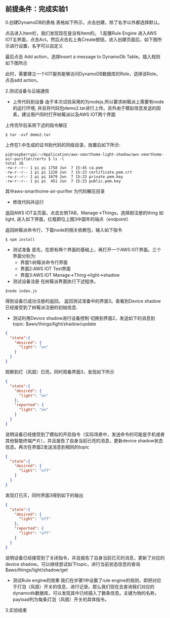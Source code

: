 前提条件：完成实验1
----------

0.创建DynamoDB的表格
表格如下所示，点击创建，除了名字以外都选择默认。

点击进入Item栏，我们发现现在是没有Item的。
1.配置Rule Engine
进入AWS IOT主界面，点击Act，然后点击右上角Create按钮。进入创建页面后，如下图所示进行设置，名字可以自定义

最后点击 Add action，选择insert a message to DynamoDb Table。插入规则如下图所示


此时，需要建立一个IOT服务能够访问DynamoDB数据库的Role，选择该Role，点击add action。

2.测试设备与云端通信
* 上传代码到设备
由于本次试验采用的为nodejs,所以要求树莓派上需要有node的运行环境, 并且将代码包demo2.tar进行上传。另外由于模拟信息发送的因素，建议用户同时打开树莓派以及AWS IOT两个界面

上传完毕后采用下述的指令解压
```shell
$ tar -xvf demo2.tar
```
上传在1.中生成的证书到代码的同级目录，放置后如下所示:
```shell
pi@raspberrypi:~/Application/aws-smarthome-light-shadow/aws-smarthome-air-purifier/certs $ ls -l
total 16
-rw-r--r-- 1 pi pi 1758 Jun  7 15:45 ca.pem
-rw-r--r-- 1 pi pi 1220 Jun  7 15:23 certificate.pem.crt
-rw-r--r-- 1 pi pi 1679 Jun  7 15:23 private.pem.key
-rw-r--r-- 1 pi pi  451 Jun  7 15:23 public.pem.key
```
其中aws-smarthome-air-purifier 为代码解压目录
* 修改代码并运行

返回AWS IOT主页面，点击左侧TAB，Manage->Things。选择刚注册的thing 如light, 进入如下界面，红框即位上图3中国年的端点（endpoint）


返回树莓派命令行，下载node的相关依赖包，输入如下指令
```shell
$ npm install
```
* 测试准备
首先，在原有两个界面的基础上，再打开一个AWS IOT界面。三个界面分别为:
  * 界面1:树莓派命令行界面
  * 界面2:AWS IOT Test界面
  * 界面3:AWS IOT Manage->Thing->light->shadow
* 测试设备注册
在树莓派界面执行下述程序。
```shell
$node index.js
```
得到设备已成功注册的返回。
返回测试准备中的界面3。查看到Device shadow已经接受到了树莓派注册的初始信息. 
* 测试利用Device shadow进行设备控制
切换到界面2，发送如下的消息到topic: $aws/things/light/shadow/update
```json
{
  "state":{
    "desired": {
      "light": "on"
    }
  }
}
```
观察到灯（风扇）已亮，同时观看界面3，发现如下所示
```json
{
  "state":{
    "desired": {
      "light": "on"
    },
    "reported": {
      "light": "on"
    }
  }
}
```
说明设备已经接受到了模拟的开启指令（实际场景中，发送命令的可能是手机或者其他智能终端产片），并且报告了自身当前已亮的消息，更新device shadow状态信息。再次在界面2发送消息到相同的topic
```json
{
  "state":{
    "desired": {
      "light": "off"
    }
  }
}
```
发现灯已灭，同时界面3得到如下的输出
```json
{
  "state":{
    "desired": {
      "light": "off"
    },
    "reported": {
      "light": "off"
    }
  }
}
```
说明设备已经接受到了关闭指令，并且报告了自身当前已灭的消息，更新了对应的device shadow。可以继续尝试如下topic，进行当前状态信息的查询
$aws/things/light/shadow/get
* 测试Rule engine的效果
我们在步骤1中设置了rule engine的规则，即把对应于灯泡（风扇）开关的信息，进行记录。那么我们现在去查询我们对应的dynamodb数据库，可以发现其中已经插入了数条信息。主键为物的名称，payload列为每条灯泡（风扇）开关的具体指令。

3.实验结束
